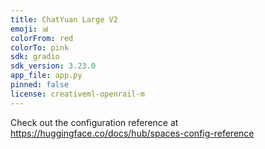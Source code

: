 ```yaml
---
title: ChatYuan Large V2
emoji: 📊
colorFrom: red
colorTo: pink
sdk: gradio
sdk_version: 3.23.0
app_file: app.py
pinned: false
license: creativeml-openrail-m
---
```


Check out the configuration reference at https://huggingface.co/docs/hub/spaces-config-reference
